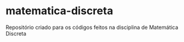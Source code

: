 # matematica-discreta
Repositório criado para os códigos feitos na disciplina de Matemática Discreta
